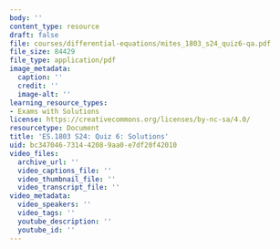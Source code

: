 ```yaml
---
body: ''
content_type: resource
draft: false
file: courses/differential-equations/mites_1803_s24_quiz6-qa.pdf
file_size: 84429
file_type: application/pdf
image_metadata:
  caption: ''
  credit: ''
  image-alt: ''
learning_resource_types:
- Exams with Solutions
license: https://creativecommons.org/licenses/by-nc-sa/4.0/
resourcetype: Document
title: 'ES.1803 S24: Quiz 6: Solutions'
uid: bc347046-7314-4208-9aa0-e7df20f42010
video_files:
  archive_url: ''
  video_captions_file: ''
  video_thumbnail_file: ''
  video_transcript_file: ''
video_metadata:
  video_speakers: ''
  video_tags: ''
  youtube_description: ''
  youtube_id: ''
---
```

